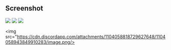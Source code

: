 ## Screenshot

<img src="https://cdn.discordapp.com/attachments/1104058818729627648/1104058854116954162/image.png"/>

<img src="https://cdn.discordapp.com/attachments/1104058818729627648/1104058894164172800/image.png"/>

<img src="https://cdn.discordapp.com/attachments/1104058818729627648/1104058946320343131/image.png"/>

<img src="https://cdn.discordapp.com/attachments/1104058818729627648/1104058943849910283/image.png/>
